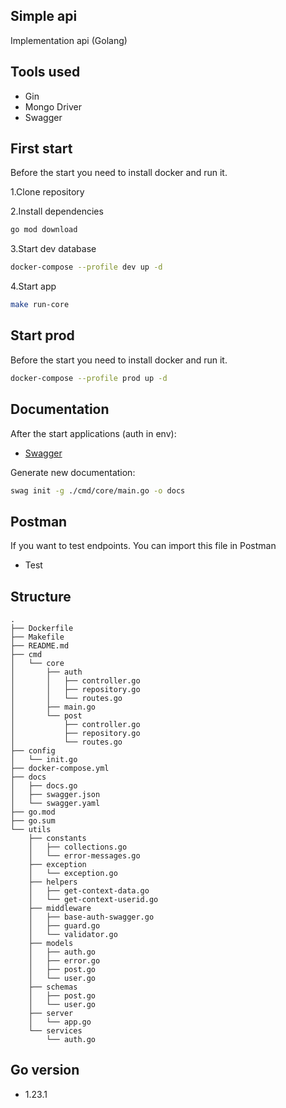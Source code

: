 ## Simple api

Implementation api (Golang)

## Tools used

-  Gin
-  Mongo Driver
-  Swagger

## First start

Before the start you need to install docker and run it.

1.Clone repository

2.Install dependencies

```bash
go mod download
```

3.Start dev database

```bash
docker-compose --profile dev up -d 
```

4.Start app

```bash
make run-core
```

## Start prod

Before the start you need to install docker and run it.


```bash
docker-compose --profile prod up -d 
```

## Documentation

After the start applications (auth in env):

-  [Swagger](http://localhost:3000/swagger/index.html)

Generate new documentation:

```bash
swag init -g ./cmd/core/main.go -o docs
```

## Postman

If you want to test endpoints. You can import this file in Postman

- Test

## Structure

```
.
├── Dockerfile
├── Makefile
├── README.md
├── cmd
│   └── core
│       ├── auth
│       │   ├── controller.go
│       │   ├── repository.go
│       │   └── routes.go
│       ├── main.go
│       └── post
│           ├── controller.go
│           ├── repository.go
│           └── routes.go
├── config
│   └── init.go
├── docker-compose.yml
├── docs
│   ├── docs.go
│   ├── swagger.json
│   └── swagger.yaml
├── go.mod
├── go.sum
└── utils
    ├── constants
    │   ├── collections.go
    │   └── error-messages.go
    ├── exception
    │   └── exception.go
    ├── helpers
    │   ├── get-context-data.go
    │   └── get-context-userid.go
    ├── middleware
    │   ├── base-auth-swagger.go
    │   ├── guard.go
    │   └── validator.go
    ├── models
    │   ├── auth.go
    │   ├── error.go
    │   ├── post.go
    │   └── user.go
    ├── schemas
    │   ├── post.go
    │   └── user.go
    ├── server
    │   └── app.go
    └── services
        └── auth.go

```

## Go version

- 1.23.1



